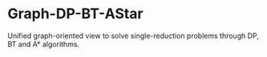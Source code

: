 # Graph-DP-BT-AStar
Unified graph-oriented view to solve single-reduction problems through DP, BT and A* algorithms.
